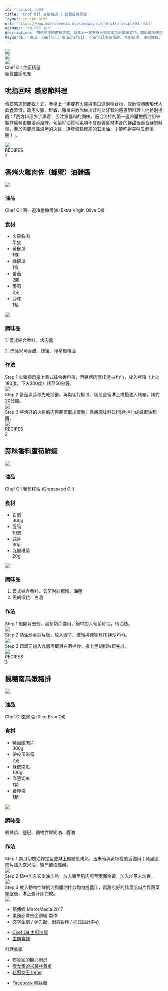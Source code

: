 ```yaml
---
id: 'recipes re03'
title: 'Chef Oil 主廚精選 | 超豐盛感恩餐'
layout: recipe.html
url: 'https://www.mirrormedia.mg/campaigns/chefoil/recipes03.html'
ogimage: 'og-r03.jpg'
description: '傳統感恩節慶祝方式，餐桌上一定要有火雞與南瓜派兩種食物，龍師傅順應現代人飲食習慣，改用火雞、鮮蝦、豬排來教你做出好吃又好看的感恩節料理！他特別提醒：「西方料理少了爆香，但注重醬料的調味。適合涼拌的第一道冷壓橄欖油用來製作醬料更能增添風味，葡萄籽油質地柔順不會影響食材本身的鮮甜很適合鮮蝦料理，至於需要高溫烘烤的火雞，選發煙點較高的玄米油，才能吃得美味又健康喔！」。'
keywords: '泰山, chefoil, 泰山chefoil, chefoil主廚精選, 主廚精選, 主廚推薦, 泰山食用油, 食用油, 橄欖油, 葡萄籽油, 玄米油, 冷壓橄欖油, 進口油, 烹飪, 食譜, 料理, 美食, 下廚, 料理美食, 料理食譜, 中式料理, 煮菜, 龍師傅, 黃景龍, 創意料理, 便當料理, 便當食譜, 食補料理, 秋季料理, 秋天飲食, 養生料理, 養生食譜, 感恩節, 感恩節大餐, 聖誕節, 聖誕節大餐, 聖誕節料理, 年菜, , 年菜料理, 年菜食譜'
---
```

<div class=rehero><div class=rehero--img style=background-image:url(images/recipes/r03/hero.jpg)></div><div class=rehero--footer><div class=rehero--oil><div class=oil><img src=images/oil/oil-olive.png></div><div class=oil><img src=images/oil/oil-grapeseed.png></div><div class=oil><img src=images/oil/oil-rice.png></div></div><div class=rehero--subtitle>Chef Oil 主廚精選</div><div class=rehero--name>超豐盛感恩餐</div></div></div><div class=recontainer><div class=sectionwpr><div class=centerwpr><div class=reintro><div class=reintro--content><h2>吮指回味  感恩節料理</h2><p>傳統感恩節慶祝方式，餐桌上一定要有火雞與南瓜派兩種食物，龍師傅順應現代人飲食習慣，改用火雞、鮮蝦、豬排來教你做出好吃又好看的感恩節料理！他特別提醒：「西方料理少了爆香，但注重醬料的調味。適合涼拌的第一道冷壓橄欖油用來製作醬料更能增添風味，葡萄籽油質地柔順不會影響食材本身的鮮甜很適合鮮蝦料理，至於需要高溫烘烤的火雞，選發煙點較高的玄米油，才能吃得美味又健康喔！」。</div><div class=reintro--chef><img src=images/recipes/r03/chef.jpg></div></div></div></div><div class=sectionwpr><div class=centerwpr><div class=recontent><div class=recontent--title><div class=recircle><div class=text>RECIPES</div><div class=circle>1</div></div><h2>香烤火雞肉佐（蜂蜜）油醋醬</h2></div><img src=images/recipes/r03/r1-1.jpg class=recontent--final><div class="recontent--entry oil"><h3>油品</h3><p>Chef Oil 第一道冷壓橄欖油 (Extra Virgin Olive Oil)</div><div class="recontent--entry ingredient"><h3>食材</h3><ul><li><div class=name><span class=text>火雞胸肉</span></div><div class=quantity>半隻</div><li><div class=name><span class=text>黃櫛瓜</span></div><div class=quantity>1條</div><li><div class=name><span class=text>綠櫛瓜</span></div><div class=quantity>1條</div><li><div class=name><span class=text>番茄</span></div><div class=quantity>2顆</div><li><div class=name><span class=text>蘆筍</span></div><div class=quantity>2支</div><li><div class=name><span class=text>蒜球</span></div><div class=quantity>1粒</div></ul><img src=images/recipes/r03/r1-2.jpg></div><div class="recontent--entry condiment"><h3>調味品</h3><p>1. 義式綜合香料、烤肉醬<p>2. 巴薩米可香醋、蜂蜜、冷壓橄欖油</div><div class="recontent--entry step"><h3>作法</h3><div class=step--entry><div class=text><span class=st>Step 1</span> <span>火雞胸肉撒上義式綜合香料後，再將烤肉醬<span class=anno>(1)</span>塗抹均勻，放入烤箱（上火 180度，下火200度）烤至60分鐘。</span></div><img src=images/recipes/r03/r1-3.jpg></div><div class=step--entry><div class=text><span class=st>Step 2</span> <span>番茄與蒜球先乾煎後，再與切片櫛瓜、切段蘆筍淋上橄欖油入烤箱，烤約20分鐘。</span></div><img src=images/recipes/r03/r1-4.jpg></div><div class=step--entry><div class=text><span class=st>Step 3</span> <span>將烤好的火雞胸肉與蔬菜取出擺盤，且將調味料<span class=anno>(2)</span>混合拌勻成蜂蜜油醋醬。</span></div><img src=images/recipes/r03/r1-5.jpg></div></div></div></div></div><div class=sectionwpr><div class=centerwpr><div class=recontent><div class=recontent--title><div class=recircle><div class=text>RECIPES</div><div class=circle>2</div></div><h2>蒜味香料蘆筍鮮蝦</h2></div><img src=images/recipes/r03/r2-1.jpg class=recontent--final><div class="recontent--entry oil"><h3>油品</h3><p>Chef Oil 葡萄籽油 (Grapeseed Oil)</div><div class="recontent--entry ingredient"><h3>食材</h3><ul><li><div class=name><span class=text>白蝦</span></div><div class=quantity>300g</div><li><div class=name><span class=text>蘆筍</span></div><div class=quantity>10支</div><li><div class=name><span class=text>蒜片</span></div><div class=quantity>30g</div><li><div class=name><span class=text>九層塔葉</span></div><div class=quantity>20g</div></ul><img src=images/recipes/r03/r2-2.jpg></div><div class="recontent--entry condiment"><h3>調味品</h3><ol><li>義式綜合香料、匈牙利紅椒粉、海鹽<li>黑胡椒粒、白酒</ol></div><div class="recontent--entry step"><h3>作法</h3><div class=step--entry><div class=text><span class=st>Step 1</span> <span>蝦開背去殼，蘆筍切片備用，鍋中加入葡萄籽油，待油熱。</span></div><img src=images/recipes/r03/r2-3.jpg></div><div class=step--entry><div class=text><span class=st>Step 2</span> <span>熱油炒香蒜片後，放入蝦子、蘆筍與調味料<span class=anno>(1)</span>拌炒均勻。</span></div><img src=images/recipes/r03/r2-4.jpg></div><div class=step--entry><div class=text><span class=st>Step 3</span> <span>起鍋前加入九層塔葉與白酒拌炒，撒上黑胡椒粒即完成。</span></div><img src=images/recipes/r03/r2-5.jpg></div></div></div></div></div><div class=sectionwpr><div class=centerwpr><div class=recontent><div class=recontent--title><div class=recircle><div class=text>RECIPES</div><div class=circle>3</div></div><h2>楓糖南瓜嫩豬排</h2></div><img src=images/recipes/r03/r3-1.jpg class=recontent--final><div class="recontent--entry oil"><h3>油品</h3><p>Chef Oil玄米油 (Rice Bran Oil)</div><div class="recontent--entry ingredient"><h3>食材</h3><ul><li><div class=name><span class=text>豬里肌肉片</span></div><div class=quantity>300g</div><li><div class=name><span class=text>帶皮玉米筍</span></div><div class=quantity>2支</div><li><div class=name><span class=text>綠皮南瓜</span></div><div class=quantity>100g</div><li><div class=name><span class=text>洋蔥切末</span></div><div class=quantity>1顆</div><li><div class=name><span class=text>黃檸檬</span></div><div class=quantity>1顆</div></ul><img src=images/recipes/r03/r3-2.jpg></div><div class="recontent--entry condiment"><h3>調味品</h3><p>楓糖漿、鹽巴、動物性鮮奶油、醬油</div><div class="recontent--entry step"><h3>作法</h3><div class=step--entry><div class=text><span class=st>Step 1</span> <span>南瓜切塊油炸定型並淋上楓糖漿烤熟，玉米筍與黃檸檬煎香備用；豬里肌肉片加入玄米油、鹽巴醃漬備用。</span></div><img src=images/recipes/r03/r3-3.jpg></div><div class=step--entry><div class=text><span class=st>Step 2</span> <span>鍋中加入玄米油加熱，放入豬里肌肉煎至兩面金黃，加入洋蔥末炒香。</span></div><img src=images/recipes/r03/r3-4.jpg></div><div class=step--entry><div class=text><span class=st>Step 3</span> <span>放入動物性鮮奶油與醬油拌炒均勻成醬汁，再將煎好的豬里肌肉片與蔬菜擺盤後，淋上醬汁即完成。</span></div><img src=images/recipes/r03/r3-5.jpg></div></div></div></div></div><div class="sectionwpr footer"><div class=centerwpr><ul><li class=m1><i class=left></i>鏡傳媒 MirrorMedia 2017<i class=right></i><li>業務部廣告企劃組 製作<li>文字企劃 / 保力配、網頁製作 / 程式設計中心</ul></div></div></div><div id=fixBtn><a href=index.html id=backHome></a> <a id=backTop></a></div><div class=menu id=menuContainer><div class=overlay></div><div class=menu--container><a class=menuClose><div class=icon></div></a><a href=index.html class=menu--home></a><ul class=menu--item><li><a href=index.html#chefsalon><span>Chef Oil 主廚沙龍</span></a><li><a href=index.html#topic><span>主題食譜</span></a></ul><div class=menu--ext><p class=title>料理美學<ul><li><a href=http://linadits.pixnet.net/blog/post/460130389-#ChefOil%E4%B8%BB%E5%BB%9A%E7%B2%BE%E9%81%B8%E7%9A%84%E7%BE%8E%E5%91%B3%E7%83%B9%E8%AA%BF%E9%AD%94%E6%B3%95%E5%A4%A7%E5%85%AC%E9%96%8B target=_blank>布魯家的開心廚房</a><li><a href=http://nw0912.pixnet.net/blog/post/45365121 target=_blank>腹女家的米其林餐桌</a><li><a href=https://www.facebook.com/irenehukitchen/videos/935140713301904/ target=_blank>私廚女王 Irene</a></ul></div><ul class="menu--item menu--fb"><li><a href=https://www.facebook.com/ChefOilcollection/ target=_blank><span>Facebook 粉絲團</span></a></ul></div></div>